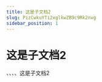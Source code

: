 ```yaml
---
title: 这是子文档2
slug: PizCwkuYTi2xglkwZB9c9Rk2nvg
sidebar_position: 1
---
```



# 这是子文档2

、、、、这是子文档2

